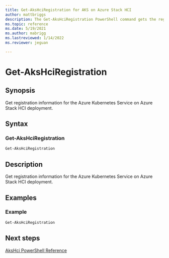 ```yaml
---
title: Get-AksHciRegistration for AKS on Azure Stack HCI
author: mattbriggs
description: The Get-AksHciRegistration PowerShell command gets the registration information for the Azure Kubernetes Service on Azure Stack HCI deployment.
ms.topic: reference
ms.date: 5/19/2021
ms.author: mabrigg 
ms.lastreviewed: 1/14/2022
ms.reviewer: jeguan

---
```


# Get-AksHciRegistration

## Synopsis
Get registration information for the Azure Kubernetes Service on Azure Stack HCI deployment.

## Syntax

### Get-AksHciRegistration
```powershell
Get-AksHciRegistration
```

## Description
Get registration information for the Azure Kubernetes Service on Azure Stack HCI deployment.

## Examples

### Example
```powershell
Get-AksHciRegistration
```
## Next steps

[AksHci PowerShell Reference](index.md)